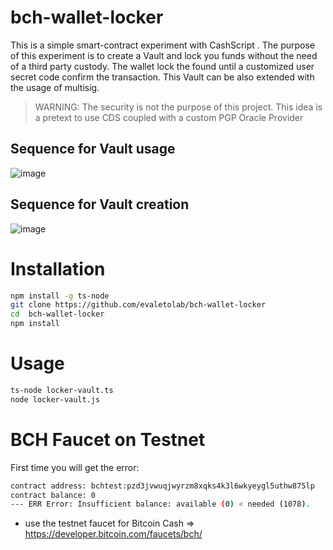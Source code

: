 # bch-wallet-locker
This is a simple smart-contract experiment with CashScript . The purpose of this experiment is to create a Vault and lock you funds without the need of a third party custody. The wallet lock the found until a customized user secret code confirm the transaction. This Vault can be also extended with the usage of multisig. 

>WARNING: The security is not the purpose of this project. This idea is a pretext to use CDS coupled with a custom PGP Oracle Provider


## Sequence for Vault usage
![image](https://user-images.githubusercontent.com/1422935/65509959-00d67b00-ded4-11e9-87b5-e155de22b5ea.png)


## Sequence for Vault creation
![image](https://user-images.githubusercontent.com/1422935/65511114-c02c3100-ded6-11e9-9f12-32262a724f63.png)


# Installation
```bash
npm install -g ts-node
git clone https://github.com/evaletolab/bch-wallet-locker
cd  bch-wallet-locker
npm install
```

# Usage

```bash
ts-node locker-vault.ts
node locker-vault.js
```

# BCH Faucet on Testnet

First time you will get the error: 
```bash
contract address: bchtest:pzd3jvwuqjwyrzm8xqks4k3l6wkyeygl5uthw875lp
contract balance: 0
--- ERR Error: Insufficient balance: available (0) < needed (1078).
```

* use the testnet faucet for Bitcoin Cash =>  https://developer.bitcoin.com/faucets/bch/

